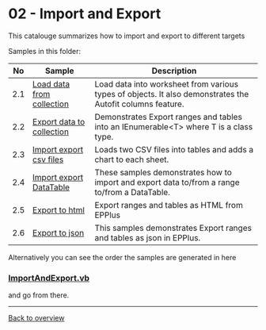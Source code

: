 ﻿# 02 - Import and Export
This catalouge summarizes how to import and export to different targets

Samples in this folder:

|No|Sample|Description|
|---|---|-----------------|
|2.1|[Load data from collection](<01-Load data from collection/Readme.md/>)| Load data into worksheet from various types of objects. It also demonstrates the Autofit columns feature.|
|2.2|[Export data to collection](<02-Export data to collection/Readme.md/>)| Demonstrates Export ranges and tables into an IEnumerable&lt;T&gt; where T is a class type. |
|2.3|[Import export csv files](<03-Import export csv files/Readme.md/>)| Loads two CSV files into tables and adds a chart to each sheet.|
|2.4|[Import export DataTable](<04-Import export DataTable/Readme.md/>)|These samples demonstrates how to import and export data to/from a range to/from a DataTable.|
|2.5|[Export to html](<05-Export to html/Readme.md/>)| Export ranges and tables as HTML from EPPlus|
|2.6|[Export to json](<06-Export to json/Readme.md/>)| This samples demonstrates Export ranges and tables as json in EPPlus. |

Alternatively you can see the order the samples are generated in here
### [ImportAndExport.vb](ImportAndExport.vb)

and go from there.

---
[Back to overview](..%2FReadme.md)